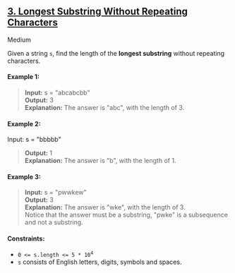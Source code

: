 ## [3. Longest Substring Without Repeating Characters](https://leetcode.com/problems/longest-substring-without-repeating-characters/)

Medium

Given a string <code>s</code>, find the length of the __longest substring__ without repeating characters.

#### Example 1:

> __Input:__ s = "abcabcbb"  
> __Output:__ 3  
> __Explanation:__ The answer is "abc", with the length of 3.  

#### Example 2:

Input: s = "bbbbb"  
> __Output:__ 1  
> __Explanation:__ The answer is "b", with the length of 1.  

#### Example 3:

> __Input:__ s = "pwwkew"   
> __Output:__ 3  
> __Explanation:__ The answer is "wke", with the length of 3.  
Notice that the answer must be a substring, "pwke" is a subsequence and not a substring.

#### Constraints:

- <code>0 <= s.length <= 5 * 10<sup>4</sup></code>
- <code>s</code> consists of English letters, digits, symbols and spaces.
